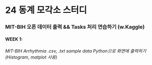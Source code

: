 # 24 동계 모각소 스터디
### MIT-BIH 오픈 데이터 출력 && Tasks 처리 연습하기 (w.Kaggle)
#### WEEK 1:
###### MIT-BIH Arrhythmia .csv, .txt sample data Python으로 화면에 출력하기 (Histogram, matplot 사용)